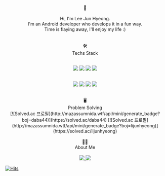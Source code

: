<div align="center">
<br/> 🙌  
<br/>
<br/> Hi, I'm Lee Jun Hyeong.  
<br/> I'm an Android developer who develops it in a fun way.  
<br/> Time is flaying away, I'll enjoy my life :)  
<br/>  
<br/>  
</div>
  
<div align="center">
<br/> 🛠
<br/> Techs Stack
<br/>  

<br/> <img src="https://img.shields.io/badge/Kotlin-7F52FF?style=for-the-badge&logo=Kotlin&logoColor=white">
  <img src="https://img.shields.io/badge/Android Studio-3DDC84?style=for-the-badge&logo=Android Studio&logoColor=white">
 <img src="https://img.shields.io/badge/Android-3DDC84?style=for-the-badge&logo=Android&logoColor=white">
<img src="https://img.shields.io/badge/Firebase-FFCA28?style=for-the-badge&logo=Firebase&logoColor=white">
  
<br/> <img src="https://img.shields.io/badge/Python-3776AB?style=for-the-badge&logo=Python&logoColor=white">
<img src="https://img.shields.io/badge/React-61DAFB?style=for-the-badge&logo=React&logoColor=white">
<img src="https://img.shields.io/badge/MySQL-4479A1?style=for-the-badge&logo=MySQL&logoColor=white">
<img src="https://img.shields.io/badge/Markdown-000000?style=for-the-badge&logo=Markdown&logoColor=white">
</div>

<div align="center">
<br/> 🖥
<br/> Problem Solving  
<br/>   
  [![Solved.ac
프로필](http://mazassumnida.wtf/api/mini/generate_badge?boj=daba44)](https://solved.ac/daba44)  
  [![Solved.ac
프로필](http://mazassumnida.wtf/api/mini/generate_badge?boj=lijunhyeong)](https://solved.ac/lijunhyeong)
</div>


<div align="center">
<br/> 💁🏻
<br/> About Me  
<br/>  
<br/>  
  <a href = "https://www.notion.so/Just-Do-It-Now-9be54ccc8df3416e9c0651d2e42e79e9"  >
<img src="https://img.shields.io/badge/Notion-000000?style=for-the-badge&logo=Notion&logoColor=white">
  </a>
  
  <a href = "https://velog.io/@lijunhyeong"  >
<img src="https://img.shields.io/badge/Velog-20C997?style=for-the-badge&logo=Velog&logoColor=white">
  </a>

</div>

[![Hits](https://hits.seeyoufarm.com/api/count/incr/badge.svg?url=https%3A%2F%2Fgithub.com%2Flijunhyeong&count_bg=%2379C83D&title_bg=%23555555&icon=&icon_color=%23E7E7E7&title=hits&edge_flat=false)](https://hits.seeyoufarm.com)  

 <!--
<img src="https://user-images.githubusercontent.com/72978589/180752659-f5377111-7f9b-4862-a479-27d56ff3453c.png" width="100%" height="20%">   

### 제가 궁금한가요? 👉 [COME ON](https://github.com/lijunhyeong/RESUME) 👈  

![JunHyeong's GitHub stats](https://github-readme-stats.vercel.app/api?username=lijunhyeong&show_icons=true&theme=radical)






**lijunhyeong/lijunhyeong** is a ✨ _special_ ✨ repository because its `README.md` (this file) appears on your GitHub profile.

Here are some ideas to get you started:

- 🔭 I’m currently working on ...
- 🌱 I’m currently learning ...
- 👯 I’m looking to collaborate on ...
- 🤔 I’m looking for help with ...
- 💬 Ask me about ...
- 📫 How to reach me: ...
- 😄 Pronouns: ...
- ⚡ Fun fact: ...
-->


